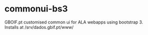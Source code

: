 # commonui-bs3
GBOIF.pt customised common ui for ALA webapps using bootstrap 3.
Installs at /srv/dados.gbif.pt/www/
